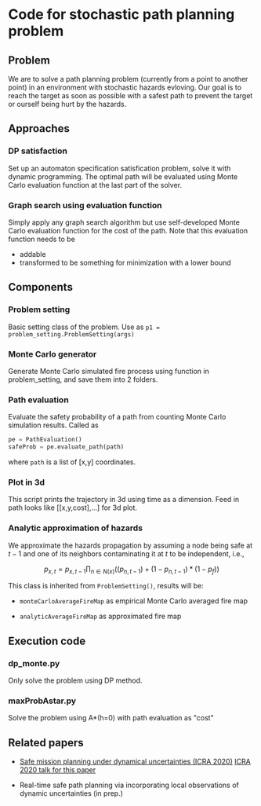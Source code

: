 # Code for stochastic path planning problem

## Problem
We are to solve a path planning problem (currently from a point to another point) in an environment with stochastic hazards evloving. 
Our goal is to reach the target as soon as possible with a safest path to prevent the target or ourself being hurt by the hazards.  

## Approaches

### DP satisfaction
Set up an automaton specification satisfication problem, solve it with dynamic programming. The optimal path will be evaluated using Monte Carlo evaluation function at the last part of the solver. 

### Graph search using evaluation function
Simply apply any graph search algorithm but use self-developed Monte Carlo evaluation function for the cost of the path. Note that this evaluation function needs to be 
- addable
- transformed to be something for minimization with a lower bound

## Components

### Problem setting
Basic setting class of the problem. 
Use as `p1 = problem_setting.ProblemSetting(args)`

### Monte Carlo generator
Generate Monte Carlo simulated fire process using function in problem_setting, and save them into 2 folders. 

### Path evaluation
Evaluate the safety probability of a path from counting Monte Carlo simulation results. Called as
```python
pe = PathEvaluation()
safeProb = pe.evaluate_path(path)
```
where `path` is a list of [x,y] coordinates. 

### Plot in 3d
This script prints the trajectory in 3d using time as a dimension. Feed in path looks like [[x,y,cost],...] for 3d plot. 

### Analytic approximation of hazards

We approximate the hazards propagation by assuming a node being safe at $t-1$ and one of its neighbors contaminating it at $t$ to be independent, i.e., 

$$p_{x,t} = p_{x,t-1} \prod_{n \in N(x)}((p_{n,t-1})+ (1-p_{n,t-1})*(1-p_f))$$

This class is inherited from `ProblemSetting()`, results will be:

- `monteCarloAverageFireMap` as empirical Monte Carlo averaged fire map

- `analyticAverageFireMap` as approximated fire map



## Execution code

### dp_monte.py

Only solve the problem using DP method. 

### maxProbAstar.py

Solve the problem using A*(h=0) with path evaluation as "cost"

## Related papers
- [Safe mission planning under dynamical uncertainties (ICRA 2020)](https://arxiv.org/abs/2003.02913/)
[ICRA 2020 talk for this paper](https://www.dropbox.com/s/4f1jqbmpypaj72z/icra202020.mp4?dl=0/)

- Real-time safe path planning via incorporating local observations of dynamic uncertainties (in prep.)
